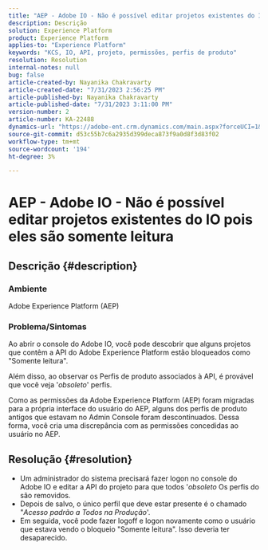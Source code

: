 ```yaml
---
title: "AEP - Adobe IO - Não é possível editar projetos existentes do IO pois eles são somente leitura"
description: Descrição
solution: Experience Platform
product: Experience Platform
applies-to: "Experience Platform"
keywords: "KCS, IO, API, projeto, permissões, perfis de produto"
resolution: Resolution
internal-notes: null
bug: false
article-created-by: Nayanika Chakravarty
article-created-date: "7/31/2023 2:56:25 PM"
article-published-by: Nayanika Chakravarty
article-published-date: "7/31/2023 3:11:00 PM"
version-number: 2
article-number: KA-22488
dynamics-url: "https://adobe-ent.crm.dynamics.com/main.aspx?forceUCI=1&pagetype=entityrecord&etn=knowledgearticle&id=660dce67-b22f-ee11-bdf3-6045bd006149"
source-git-commit: d53c55b7c6a2935d399deca873f9a0d8f3d83f02
workflow-type: tm+mt
source-wordcount: '194'
ht-degree: 3%

---
```


# AEP - Adobe IO - Não é possível editar projetos existentes do IO pois eles são somente leitura

## Descrição {#description}


### Ambiente

Adobe Experience Platform (AEP)

### Problema/Sintomas

Ao abrir o console do Adobe IO, você pode descobrir que alguns projetos que contêm a API do Adobe Experience Platform estão bloqueados como &quot;Somente leitura&quot;.

Além disso, ao observar os Perfis de produto associados à API, é provável que você veja &#39;*obsoleto*&#39; perfis.

Como as permissões da Adobe Experience Platform (AEP) foram migradas para a própria interface do usuário do AEP, alguns dos perfis de produto antigos que estavam no Admin Console foram descontinuados. Dessa forma, você cria uma discrepância com as permissões concedidas ao usuário no AEP.


## Resolução {#resolution}


- Um administrador do sistema precisará fazer logon no console do Adobe IO e editar a API do projeto para que todos &#39;*obsoleto* Os perfis do são removidos.
- Depois de salvo, o único perfil que deve estar presente é o chamado &quot;*Acesso padrão a Todos na Produção*&#39;.
- Em seguida, você pode fazer logoff e logon novamente como o usuário que estava vendo o bloqueio &quot;Somente leitura&quot;. Isso deveria ter desaparecido.



